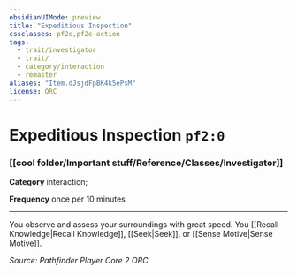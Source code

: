 ```yaml
---
obsidianUIMode: preview
title: "Expeditious Inspection"
cssclasses: pf2e,pf2e-action
tags:
  - trait/investigator
  - trait/
  - category/interaction
  - remaster
aliases: "Item.dJsjdFpBK4k5ePsM"
license: ORC
---
```

# Expeditious Inspection `pf2:0`

### [[cool folder/Important stuff/Reference/Classes/Investigator]]

**Category** interaction; 




**Frequency** once per 10 minutes

* * *

You observe and assess your surroundings with great speed. You [[Recall Knowledge|Recall Knowledge]], [[Seek|Seek]], or [[Sense Motive|Sense Motive]].

*Source: Pathfinder Player Core 2*
*ORC*